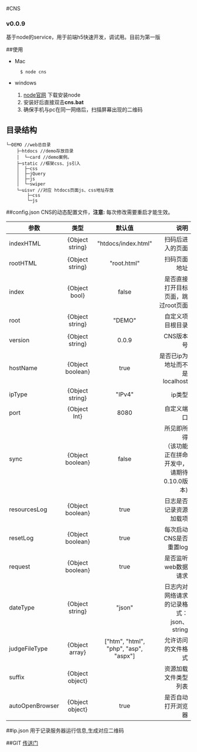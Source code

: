 #CNS 
### v0.0.9

基于node的service，用于前端h5快速开发，调试用。目前为第一版

##使用
* Mac
	
		$ node cns 
* windows
	1. [node官网](https://nodejs.org/) 下载安装node
	2. 安装好后直接双击**cns.bat**
	3. 确保手机与pc在同一网络后，扫描屏幕出现的二维码

## 目录结构

 
	└─DEMO //web总目录
	    ├─htdocs //demo存放目录
	    │  └─card //demo案例。
	    ├─static //框架css、js引入
	    │  ├─css
	    │  ├─jQuery
	    │  ├─js
	    │  └─swiper
	    └─uisvr //对应 htdocs页面js、css地址存放
	        ├─css
	        └─js
	        

##config.json
 CNS的动态配置文件，**注意:** 每次修改需要重启才能生效。
   
| 参数 | 类型 |默认值| 说明 |
| ------------- |:-------------:| :----------:| -----:|
| indexHTML     | {Object string} | "htdocs/index.html"|扫码后进入的页面 |
| rootHTML |{Object string} | "root.html"|扫码页面地址 |
| index|{Object bool}|false|是否直接打开目标页面，跳过root页面|
|root|{Object string}|"DEMO"|自定义项目根目录|
|version|{Object string} |0.0.9|CNS版本号|
|hostName|{Object boolean}|true|是否已ip为地址而不是localhost|
|ipType|{Object string}| "IPv4"|ip类型
|port|{Object Int}|8080|自定义端口|
|sync|{Object boolean}|false|所见即所得</br>（该功能正在拼命开发中，请期待0.10.0版本)|
|resourcesLog|{Object boolean}|true|日志是否记录资源加载项|
|resetLog|{Object boolean}|true|每次启动CNS是否重置log|
|request|{Object boolean}|true|是否监听web数据请求|
|dateType|{Object string}|"json"|日志内对网络请求的记录格式：json、string|
|judgeFileType|{Object array}|["htm", "html", "php", "asp", "aspx"]|允许访问的文件格式|
|suffix|{Object object}||资源加载文件类型列表|
|autoOpenBrowser|{Object object} |true|是否自动打开浏览器|


##ip.json
用于记录服务器运行信息,生成对应二维码
 

##GIT
[传送门](https://coding.net/u/belial/p/CNS/git)

